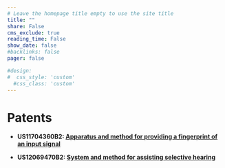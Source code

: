 ```yaml
---
# Leave the homepage title empty to use the site title
title: ""
share: False
cms_exclude: true
reading_time: False
show_date: false
#backlinks: false
pager: false

#design:
#  css_style: 'custom'
  #css_class: 'custom'
---
```

# Patents

- **US11704360B2: [Apparatus and method for providing a fingerprint of an input signal](https://patents.google.com/patent/EP3776550B1/en?inventor=estefania+cano&status=GRANT&type=PATENT/)**

- **US12069470B2: [System and method for assisting selective hearing](https://patents.google.com/patent/US12069470B2/en?inventor=estefania+cano&status=GRANT&type=PATENT)**